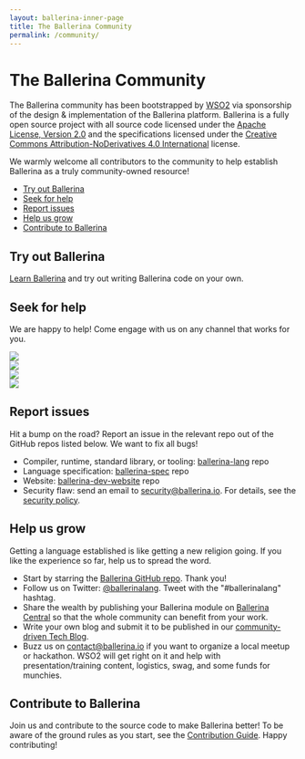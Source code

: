 ```yaml
---
layout: ballerina-inner-page
title: The Ballerina Community
permalink: /community/
---
```


# The Ballerina Community

The Ballerina community has been bootstrapped by <a href="https://wso2.com">WSO2</a> via sponsorship of the design & implementation of the Ballerina platform. Ballerina is a fully open source project with all source code licensed under the <a href="https://www.apache.org/licenses/LICENSE-2.0">Apache License, Version 2.0</a> and the specifications licensed under the <a href="https://creativecommons.org/licenses/by-nd/4.0">Creative Commons Attribution-NoDerivatives 4.0 International</a> license.

We warmly welcome all contributors to the community to help establish Ballerina as a truly community-owned resource!

- [Try out Ballerina](#try-out-ballerina)
- [Seek for help](#seek-for-help)
- [Report issues](#report-issues)
- [Help us grow](#help-us-grow)
- [Contribute to Ballerina](#contribute-to-ballerina)

## Try out Ballerina

[Learn Ballerina](https://ballerina.io/learn) and try out writing Ballerina code on your own.

## Seek for help

We are happy to help! Come engage with us on any channel that works for you.

<div class="col-sm-12 col-md-12 cBallerinaLearnWrapper cGrayWrapper cCommunityLinks">
  <div class="col-sm-12 col-md-3 cBoxContainer cCommunityIconsContainer">
      <div class="cBallerina-Box">
      <a class="cCommunityIcons" href="https://twitter.com/ballerinalang"><img src="/img/twitter.svg"></a>
      </div>
   </div>
   <div class="col-sm-12 col-md-3 cBoxContainer cCommunityIconsContainer">
      <div class="cBallerina-Box">
      <a class="cCommunityIcons" href="/community/slack"><img src="/img/slack.svg"></a>
      </div>
   </div>
      <div class="col-sm-12 col-md-3 cBoxContainer cCommunityIconsContainer">
      <div class="cBallerina-Box">
      <a class="cCommunityIcons" href="https://stackoverflow.com/questions/tagged/ballerina"><img src="/img/stackoverflow.svg"></a>
      </div>
   </div>
   <div class="col-sm-12 col-md-3 cBoxContainer cCommunityIconsContainer">
      <div class="cBallerina-Box">
      <a class="cCommunityIcons" href="https://groups.google.com/forum/#!forum/ballerina-dev"><img src="/img/google-groups.svg"></a>
      </div>
   </div>
</div>

## Report issues

Hit a bump on the road? Report an issue in the relevant repo out of the GitHub repos listed below. We want to fix all bugs!

   - Compiler, runtime, standard library, or tooling: <a href="https://github.com/ballerina-platform/ballerina-lang/issues">ballerina-lang</a> repo
   - Language specification: <a href="https://github.com/ballerina-platform/ballerina-spec/issues">ballerina-spec</a> repo
   - Website: <a href="https://github.com/ballerina-platform/ballerina-dev-website/issues">ballerina-dev-website</a> repo
   - Security flaw: send an email to security@ballerina.io. For details, see the <a href="/security">security policy</a>.

## Help us grow 

Getting a language established is like getting a new religion going. If you like the experience so far, help us to spread the word.

- Start by starring the <a href="https://github.com/ballerina-platform/ballerina-lang">Ballerina GitHub repo</a>. Thank you!
- Follow us on Twitter: <a href="https://twitter.com/ballerinalang">@ballerinalang</a>. Tweet with the "#ballerinalang" hashtag.
- Share the wealth by publishing your Ballerina module on <a href="https://central.ballerina.io">Ballerina Central</a> so that the whole community can benefit from your work. 
- Write your own blog and submit it to be published in our <a href="https://medium.com/ballerina-techblog">community-driven Tech Blog</a>. 
- Buzz us on <a href="mailto:contact@ballerina.io">contact@ballerina.io</a> if you want to organize a local meetup or hackathon. WSO2 will get right on it and help with presentation/training content, logistics, swag, and some funds for munchies.

<!-- ## Want to be kept up-to-date?

We run an announcement-only, no-marketing-spam mailing list that we will use to inform you of new releases and similar relevant information. If you’d like to join please submit the form below: 

(GDPR compliant mandatory consent click included!)

<form class="cFormContainerOS">
<label class="subscribeForm" id="subscribeFormLabelOS">Email Address</label>
<input class="cTextfieldstyle" maxlength="90" value="" id="emailUserOS" name="email" placeholder="I consent to join the email list" title="Email" type="text">
</form> -->

## Contribute to Ballerina

Join us and contribute to the source code to make Ballerina better! To be aware of the ground rules as you start, see the <a href="/contribution-guide">Contribution Guide</a>. Happy contributing! 

<style>
.nav > li.cVersionItem {
    display: none !important;
}
</style>
